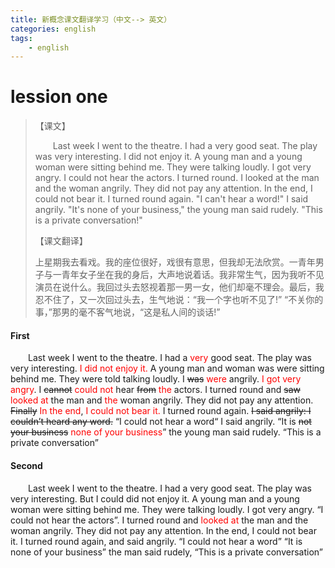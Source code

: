 ```yaml
---
title: 新概念课文翻译学习（中文--> 英文）
categories: english
tags:
	- english
---
```

# lession one
> 【课文】
>
> &ensp;&ensp;&ensp;&ensp;Last week I went to the theatre. I had a very good seat. The play was very interesting. I did not enjoy it. A young man and a young woman were sitting behind me. They were talking loudly. I got very angry. I could not hear the actors. I turned round. I looked at the man and the woman angrily. They did not pay any attention. In the end, I could not bear it. I turned round again. "I can't hear a word!" I said angrily.
> "It's none of your business," the young man said rudely. "This is a private conversation!"
>
> 【课文翻译】
>
> 上星期我去看戏。我的座位很好，戏很有意思，但我却无法欣赏。一青年男子与一青年女子坐在我的身后，大声地说着话。我非常生气，因为我听不见演员在说什么。我回过头去怒视着那一男一女，他们却毫不理会。最后，我忍不住了，又一次回过头去，生气地说：“我一个字也听不见了!”
“不关你的事，”那男的毫不客气地说，“这是私人间的谈话!”

#### First
&ensp;&ensp;&ensp;&ensp;Last week I went to the theatre. I had a <font color="red">very</font> good seat. The play was very interesting. <font color="red">I did not enjoy it.</font> A young man and woman was  were sitting behind me. They were told talking loudly. I ~~was~~ <font color="red">were</font> angrily. <font color="red">I got very angry</font>. I ~~cannot~~ <font color="red">could not</font> hear ~~from~~ <font color="red">the</font> actors. I turned round and ~~saw~~ <font color="red">looked at</font> the man and <font color="red">the</font> woman angrily. They did not pay any attention. ~~Finally~~ <font color="red">In the end</font>, <font color="red">I could not bear it.</font> I turned round again. ~~I said angrily: I couldn’t heard any word.~~ “I could not hear a word“ I said angrily.
“It is ~~not your business~~ <font color="red">none of your business</font>” the young man said rudely. “This is a private conversation”

#### Second
&ensp;&ensp;&ensp;&ensp;Last week I went to the theatre. I had a very good seat. The play was very interesting. But I could did not enjoy it. A young man and a young woman were sitting behind me. They were talking loudly. I got very angry. “I could not hear the actors”. I turned round and <font color="red">looked at</font> the man and the woman angrily. They did not pay any attention. In the end, I could not bear it. I turned round again, and said angrily. “I could not hear a word”
“It is none of your business” the man said rudely, “This is a private conversation”




　　

　　

　　

　　
